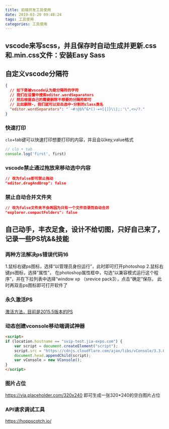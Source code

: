 ```yaml
---
title: 前端开发工具使用
date: 2019-03-20 09:48:24
tags: 工具使用
categories: 工具使用
---
```

## vscode来写scss，并且保存时自动生成并更新.css和.min.css文件：安装Easy Sass

## 自定义vscode分隔符
```json
{
  // 如下是被vscode认为是分隔符的字符
  // 我们在设置中搜索editor.wordSeparators
  // 然后根据自己的需要删除不想要的分隔符即可
  // 比如删除-，我们就可以双击选中-分割的class类名
  "editor.wordSeparators": "`~#!@$%^&*()-=+[{]}\\|;:'\",<>/?."
}
```

### 快速打印
`clo`+tab键可以快速打印想要打印的内容，并且会以key,value格式
```js
// clo + tab
console.log('first', first)
```

### vscode禁止通过拖放来移动选中内容
```json
// 改为false即可禁止拖动
"editor.dragAndDrop": false
```

### 禁止自动合并文件夹
```json
// 改为false文件夹不会再因为只有一个文件目录而自动合并
"explorer.compactFolders": false
```

## 自己动手，丰衣足食，设计不给切图，只好自己来了，记录一些PS坑&&技能

### 两种方法解决ps错误代码16
1.鼠标右键ps图标，选择“以管理员身份运行”，此时即可打开photoshop
2.鼠标右键ps图标，选择“属性”，
在photoshop属性框中，勾选“以兼容模式运行这个程序”，并在下拉列表中选择“window xp （srevice  pack3），点击“确定”保存。
此时再双击ps图标即可打开软件了

### 永久激活PS
[激活方法，目前是2015.5版本的PS](https://www.3d66.com/softhtml/softsetup_376.html)

### 动态创建vconsole移动端调试神器
```html
<script>
if (location.hostname == "svip-test.jia-expo.com") {
    var script = document.createElement("script");
    script.src = "https://cdnjs.cloudflare.com/ajax/libs/vConsole/3.3.0/vconsole.min.js";
    document.head.appendChild(script);
    var vConsole = new VConsole();
}
</script>
```

### 图片占位

https://via.placeholder.com/320x240 即可生成一张320*240的空白图片占位

### API请求调试工具
https://hoppscotch.io/